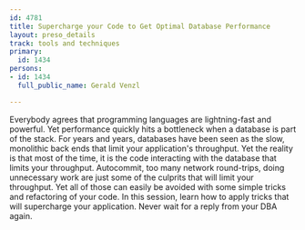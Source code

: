 ```yaml
---
id: 4781
title: Supercharge your Code to Get Optimal Database Performance
layout: preso_details
track: tools and techniques
primary:
  id: 1434
persons:
- id: 1434
  full_public_name: Gerald Venzl

---
```

Everybody agrees that programming languages are lightning-fast and powerful. Yet performance quickly hits a bottleneck when a database is part of the stack. For years and years, databases have been seen as the slow, monolithic back ends that limit your application's throughput. Yet the reality is that most of the time, it is the code interacting with the database that limits your throughput. Autocommit, too many network round-trips, doing unnecessary work are just some of the culprits that will limit your throughput. Yet all of those can easily be avoided with some simple tricks and refactoring of your code. In this session, learn how to apply tricks that will supercharge your application. Never wait for a reply from your DBA again.